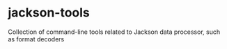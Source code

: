 # jackson-tools
Collection of command-line tools related to Jackson data processor, such as format decoders
